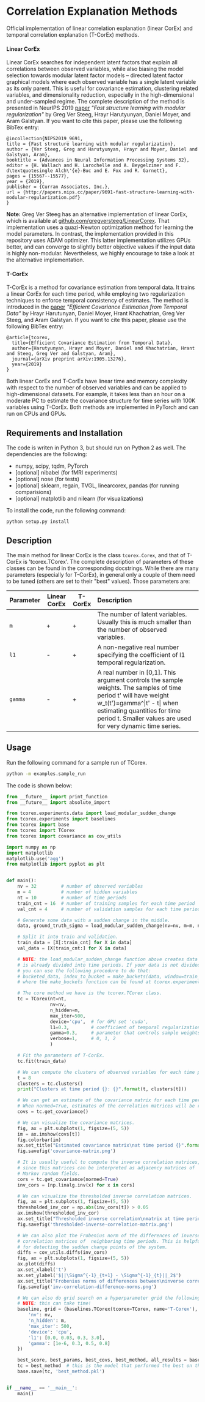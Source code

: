 # Correlation Explanation Methods
Official implementation of linear correlation explanation (linear CorEx) and temporal correlation explanation (T-CorEx) methods.

#### Linear CorEx
Linear CorEx searches for independent latent factors that explain all correlations between observed variables, while also biasing
the model selection towards modular latent factor models – directed latent factor graphical models
where each observed variable has a single latent variable as its only parent.
This is useful for covariance estimation, clustering related variables, and dimensionality reduction, especially in the high-dimensional and under-sampled regime.
The complete description of the method is presented in NeurIPS 2019 [paper](https://papers.nips.cc/paper/9691-fast-structure-learning-with-modular-regularization) *"Fast structure learning with modular regularization"* by Greg Ver Steeg, Hrayr Harutyunyan, Daniel Moyer, and Aram Galstyan.
If you want to cite this paper, please use the following BibTex entry:
```text
@incollection{NIPS2019_9691,
title = {Fast structure learning with modular regularization},
author = {Ver Steeg, Greg and Harutyunyan, Hrayr and Moyer, Daniel and Galstyan, Aram},
booktitle = {Advances in Neural Information Processing Systems 32},
editor = {H. Wallach and H. Larochelle and A. Beygelzimer and F. d\textquotesingle Alch\'{e}-Buc and E. Fox and R. Garnett},
pages = {15567--15577},
year = {2019},
publisher = {Curran Associates, Inc.},
url = {http://papers.nips.cc/paper/9691-fast-structure-learning-with-modular-regularization.pdf}
}
```

**Note:** Greg Ver Steeg has an alternative implementation of linear CorEx, which is available at [github.com/gregversteeg/LinearCorex](https://github.com/gregversteeg/LinearCorex).
That implementation uses a quazi-Newton optimization method for learning the model parameters. 
In contrast, the implementation provided in this repository uses ADAM optimizer.
This latter implementation utilizes GPUs better, and can converge to slightly better objective values if the input data is highly non-modular.
Nevertheless, we highly encourage to take a look at the alternative implementation.

#### T-CorEx
T-CorEx is a method for covariance estimation from temporal data.
It trains a linear CorEx for each time period,
while employing two regularization techniques to enforce temporal consistency of estimates.
The method is introduced in the [paper](https://arxiv.org/abs/1905.13276) *"Efficient Covariance Estimation from Temporal Data"* by Hrayr Harutunyan, Daniel Moyer, Hrant Khachatrian, Greg Ver Steeg, and Aram Galstyan.
If you want to cite this paper, please use the following BibTex entry:
```text
@article{tcorex,
  title={Efficient Covariance Estimation from Temporal Data},
  author={Harutyunyan, Hrayr and Moyer, Daniel and Khachatrian, Hrant and Steeg, Greg Ver and Galstyan, Aram},
  journal={arXiv preprint arXiv:1905.13276},
  year={2019}
}
```


Both linear CorEx and T-CorEx have linear time and memory complexity with respect to the number of observed variables and can be applied to high-dimensional datasets.
For example, it takes less than an hour on a moderate PC to estimate the covariance structure for time series with 100K variables using T-CorEx.
Both methods are implemented in PyTorch and can run on CPUs and GPUs.


## Requirements and Installation
The code is writen in Python 3, but should run on Python 2 as well.
The dependencies are the following: 
* numpy, scipy, tqdm, PyTorch
* [optional] nibabel (for fMRI experiments)
* [optional] nose (for tests)
* [optional] sklearn, regain, TVGL, linearcorex, pandas (for running comparisions)
* [optional] matplotlib and nilearn (for visualizations)

To install the code, run the following command:
```text
python setup.py install
```

## Description
The main method for linear CorEx is the class `tcorex.Corex`, and that of T-CorEx is 'tcorex.TCorex'.
The complete description of parameters of these classes can be found in the corresponding docstrings.
While there are many parameters (especially for T-CorEx), in general only a couple of them need to be tuned (others are set to their "best" values).
Those parameters are:


| Parameter | Linear CorEx | T-CorEx | Description |    
|:---------|---|---|:---|   
| `m` | + | + | The number of latent variables. Usually this is much smaller than the number of observed variables. |  
| `l1` | - | + | A non-negative real number specifying the coefficient of l1 temporal regularization.|  
| `gamma` | - | + | A real number in [0,1]. This argument controls the sample weights. The samples of time period t' will have weight w_t(t')=gamma^\|t' - t\| when estimating quantities for time period t. Smaller values are used for very dynamic time series.|  


## Usage

Run the following command for a sample run of TCorex. 
```bash
python -m examples.sample_run
```

The code is shown below:
``` python 
from __future__ import print_function
from __future__ import absolute_import

from tcorex.experiments.data import load_modular_sudden_change
from tcorex.experiments import baselines
from tcorex import base
from tcorex import TCorex
from tcorex import covariance as cov_utils

import numpy as np
import matplotlib
matplotlib.use('agg')
from matplotlib import pyplot as plt


def main():
    nv = 32         # number of observed variables
    m = 4           # number of hidden variables
    nt = 10         # number of time periods
    train_cnt = 16  # number of training samples for each time period
    val_cnt = 4     # number of validation samples for each time period

    # Generate some data with a sudden change in the middle.
    data, ground_truth_sigma = load_modular_sudden_change(nv=nv, m=m, nt=nt, ns=(train_cnt + val_cnt))

    # Split it into train and validation.
    train_data = [X[:train_cnt] for X in data]
    val_data = [X[train_cnt:] for X in data]

    # NOTE: the load_modular_sudden_change function above creates data where the time axis
    # is already divided into time periods. If your data is not divided into time periods
    # you can use the following procedure to do that:
    # bucketed_data, index_to_bucket = make_buckets(data, window=train_cnt + val_cnt, stride='full')
    # where the make_buckets function can be found at tcorex.experiments.data

    # The core method we have is the tcorex.TCorex class.
    tc = TCorex(nt=nt,
                nv=nv,
                n_hidden=m,
                max_iter=500,
                device='cpu',  # for GPU set 'cuda',
                l1=0.3,        # coefficient of temporal regularization term
                gamma=0.3,     # parameter that controls sample weights
                verbose=1,     # 0, 1, 2
                )

    # Fit the parameters of T-CorEx.
    tc.fit(train_data)

    # We can compute the clusters of observed variables for each time period.
    t = 8
    clusters = tc.clusters()
    print("Clusters at time period {}: {}".format(t, clusters[t]))

    # We can get an estimate of the covariance matrix for each time period.
    # When normed=True, estimates of the correlation matrices will be returned.
    covs = tc.get_covariance()

    # We can visualize the covariance matrices.
    fig, ax = plt.subplots(1, figsize=(5, 5))
    im = ax.imshow(covs[t])
    fig.colorbar(im)
    ax.set_title("Estimated covariance matrix\nat time period {}".format(t))
    fig.savefig('covariance-matrix.png')

    # It is usually useful to compute the inverse correlation matrices,
    # since this matrices can be interpreted as adjacency matrices of
    # Markov random fields.
    cors = tc.get_covariance(normed=True)
    inv_cors = [np.linalg.inv(x) for x in cors]

    # We can visualize the thresholded inverse correlation matrices.
    fig, ax = plt.subplots(1, figsize=(5, 5))
    thresholded_inv_cor = np.abs(inv_cors[t]) > 0.05
    ax.imshow(thresholded_inv_cor)
    ax.set_title("Thresholded inverse correlation\nmatrix at time period {}".format(t))
    fig.savefig('thresholded-inverse-correlation-matrix.png')

    # We can also plot the Frobenius norm of the differences of inverse
    # correlation matrices of  neighboring time periods. This is helpful
    # for detecting the sudden change points of the system.
    diffs = cov_utils.diffs(inv_cors)
    fig, ax = plt.subplots(1, figsize=(5, 5))
    ax.plot(diffs)
    ax.set_xlabel('t')
    ax.set_ylabel('$||\Sigma^{-1}_{t+1} - \Sigma^{-1}_{t}||_2$')
    ax.set_title("Frobenius norms of differences between\ninverse correlation matrices")
    fig.savefig('inv-correlation-difference-norms.png')

    # We can also do grid search on a hyperparameter grid the following way.
    # NOTE: this can take time!
    baseline, grid = (baselines.TCorex(tcorex=TCorex, name='T-Corex'), {
        'nv': nv,
        'n_hidden': m,
        'max_iter': 500,
        'device': 'cpu',
        'l1': [0.0, 0.03, 0.3, 3.0],
        'gamma': [1e-6, 0.3, 0.5, 0.8]
    })

    best_score, best_params, best_covs, best_method, all_results = baseline.select(train_data, val_data, grid)
    tc = best_method  # this is the model that performed the best on the validation data, you can use it as above
    base.save(tc, 'best_method.pkl')


if __name__ == '__main__':
    main()
```
